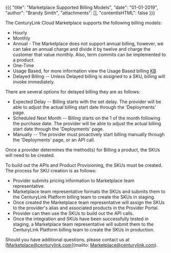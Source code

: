 {{{
 "title": "Marketplace Supported Billing Models",
 "date": "01-01-2019",
 "author": "Brandy Smith",
 "attachments": [],
 "contentIsHTML": false
 }}}

 The CenturyLink Cloud Marketplace supports the following billing models:

 * Hourly
 * Monthly
 * Annual - The Marketplace does not support annual billing, however, we can take an annual charge and divide it by twelve and charge the customer that value monthly. Also, term commits can be implemented to a product.
 * One-Time
 * Usage Based, for more information view the Usage Based billing [KB](usage-based-billing.md)
 * Delayed Billing -- Unless Delayed billing is assigned to a SKU, billing will invoke immediately.

 There are several options for delayed billing they are as follows:
 * Expected Delay -- Billing starts with the set delay. The provider will be able to adjust the actual billing start date through the 'Deployments' page.
 * Scheduled Next Month -- Billing starts on the 1 of the month following the purchase date. The provider will be able to adjust the actual billing start date through the 'Deployments' page.
 * Manually -- The provider must proactively start billing manually through the 'Deployments' page, or an API call.

Once a provider determines the method(s) for Billing a product, the SKUs will need to be created.

To build out the APIs and Product Provisioning, the SKUs must be created.
The process for SKU creation is as follows:

* Provider submits pricing information to Marketplace team representative.
* Marketplace team representative formats the SKUs and submits them to the CenturyLink Platform billing team to create the SKUs in staging.
* Once created the Marketplace team representative will assign the SKUs to the provider's alias and associated products in the Provider Portal.
* Provider can then use the SKUs to build out the API calls.
* Once the integration and SKUs have been successfully tested in staging, a Marketplace team representative will submit them to the CenturyLink Platform billing team to create the SKUs in production.


Should you have additional questions, please contact us at [Marketplace@centurylink.com](mailto: Marketplace@centurylink.com).
